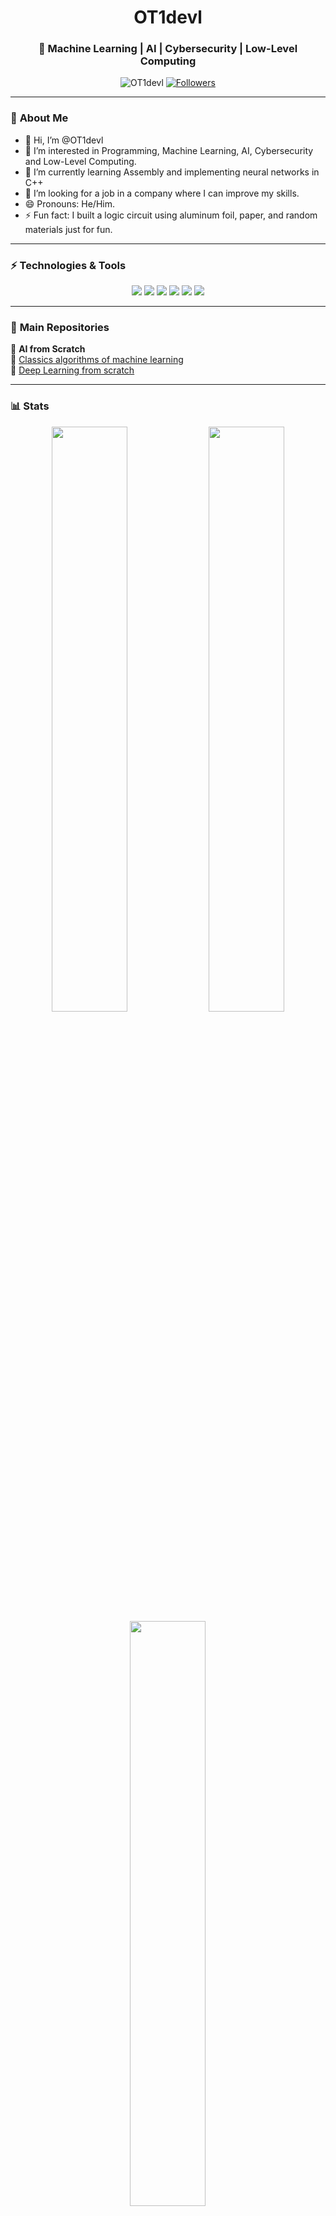 <h1 align="center">OT1devl</h1>
<h3 align="center">🚀 Machine Learning | AI | Cybersecurity | Low-Level Computing</h3>

<p align="center">
  <img src="https://komarev.com/ghpvc/?username=OT1devl&label=Profile%20views&color=0e75b6&style=flat" alt="OT1devl" />
  <a href="https://github.com/OT1devl?tab=followers">
    <img src="https://img.shields.io/github/followers/OT1devl?label=Followers&style=social" alt="Followers" />
  </a>
</p>

---

### 📜 **About Me**  
- 👋 Hi, I’m @OT1devl
- 👀 I’m interested in Programming, Machine Learning, AI, Cybersecurity and Low-Level Computing.
- 🌱 I’m currently learning Assembly and implementing neural networks in C++
- 💞️ I’m looking for a job in a company where I can improve my skills.
- 😄 Pronouns: He/Him.
- ⚡ Fun fact: I built a logic circuit using aluminum foil, paper, and random materials just for fun.

---

### ⚡ **Technologies & Tools**
<p align="center">
  <img src="https://img.shields.io/badge/C++-00599C?style=for-the-badge&logo=cplusplus&logoColor=white"/>
  <img src="https://img.shields.io/badge/Python-FFD43B?style=for-the-badge&logo=python&logoColor=blue"/>
  <img src="https://img.shields.io/badge/Java-007396?style=for-the-badge&logo=java&logoColor=white"/>
  <img src="https://img.shields.io/badge/NumPy-013243?style=for-the-badge&logo=numpy&logoColor=white"/>
  <img src="https://img.shields.io/badge/TensorFlow-FF6F00?style=for-the-badge&logo=tensorflow&logoColor=white"/>
  <img src="https://img.shields.io/badge/PyTorch-EE4C2C?style=for-the-badge&logo=pytorch&logoColor=white"/>
</p>

---

### 📂 **Main Repositories**
🚀 **AI from Scratch**  
🔹 [Classics algorithms of machine learning](https://github.com/OT1devl/Machine-Learning-Algorithms)  
🔹 [Deep Learning from scratch](https://github.com/OT1devl/Deep-Learning)  

---

### 📊 **Stats**
<p align="center">
  <img src="https://github-readme-stats.vercel.app/api?username=OT1devl&show_icons=true&theme=radical" width="49%" />
  <img src="https://github-readme-streak-stats.herokuapp.com/?user=OT1devl&theme=radical" width="49%" />
  <img src="https://github-readme-stats.vercel.app/api/top-langs/?username=OT1devl&layout=compact&theme=radical" width="49%" />
</p>

---

### 🚀 **Contact**
📧 **Email:** *[otidevv1@gmail.com]*  

---


<!---
OT1devl/OT1devl is a ✨ special ✨ repository because its `README.md` (this file) appears on your GitHub profile.
You can click the Preview link to take a look at your changes.
--->

